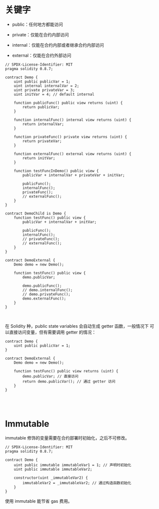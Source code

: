 # 关键字

-   public：任何地方都能访问

-   private：仅能在合约内部访问

-   internal：仅能在合约内部或者继承合约内部访问

-   external：仅能在合约外部访问

```solidity
// SPDX-License-Identifier: MIT
pragma solidity 0.8.7;

contract Demo {
    uint public publicVar = 1;
    uint internal internalVar = 2;
    uint private privateVar = 3;
    uint initVar = 4; // default internal

    function publicFunc() public view returns (uint) {
        return publicVar;
    }

    function internalFunc() internal view returns (uint) {
        return internalVar;
    }

    function privateFunc() private view returns (uint) {
        return privateVar;
    }

    function externalFunc() external view returns (uint) {
        return initVar;
    }

    function testFuncInDemo() public view {
        publicVar + internalVar + privateVar + initVar;

        publicFunc();
        internalFunc();
        privateFunc();
        // externalFunc();
    }
}

contract DemoChild is Demo {
    function testFunc() public view {
        publicVar + internalVar + initVar;

        publicFunc();
        internalFunc();
        // privateFunc();
        // externalFunc();
    }
}

contract DemoExternal {
    Demo demo = new Demo();

    function testFunc() public view {
        demo.publicVar;

        demo.publicFunc();
        // demo.internalFunc();
        // demo.privateFunc();
        demo.externalFunc();
    }
}
```

<br>

在 Solidity 种，public state variables 会自动生成 getter 函数，一般情况下 可以直接访问变量，但有需要调用 getter 的情况：

```solidity
contract Demo {
    uint public publicVar = 1;
}

contract DemoExternal {
    Demo demo = new Demo();

    function testFunc() public view returns (uint) {
        demo.publicVar; // 直接访问
        return demo.publicVar(); // 通过 getter 访问
    }
}
```

<br><br>

# Immutable

immutable 修饰的变量需要在合约部署时初始化，之后不可修改。

```solidity
// SPDX-License-Identifier: MIT
pragma solidity 0.8.7;

contract Demo {
    uint public immutable immutableVar1 = 1; // 声明时初始化
    uint public immutable immutableVar2;

    constructor(uint _immutableVar2) {
        immutableVar2 = _immutableVar2; // 通过构造函数初始化
    }
}

```

使用 immutable 能节省 gas 费用。

<br>
